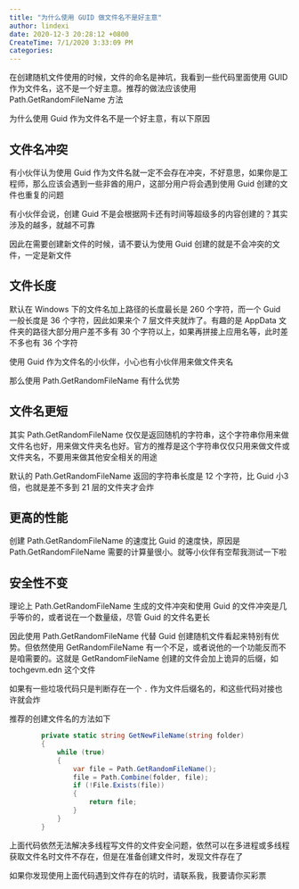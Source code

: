 ```yaml
---
title: "为什么使用 GUID 做文件名不是好主意"
author: lindexi
date: 2020-12-3 20:28:12 +0800
CreateTime: 7/1/2020 3:33:09 PM
categories: 
---
```


在创建随机文件使用的时候，文件的命名是神坑，我看到一些代码里面使用 GUID 作为文件名，这不是一个好主意。推荐的做法应该使用 Path.GetRandomFileName 方法

<!--more-->


<!-- CreateTime:7/1/2020 3:33:09 PM -->



为什么使用 Guid 作为文件名不是一个好主意，有以下原因

## 文件名冲突

有小伙伴认为使用 Guid 作为文件名就一定不会存在冲突，不好意思，如果你是工程师，那么应该会遇到一些非酋的用户，这部分用户将会遇到使用 Guid 创建的文件也重复的问题

有小伙伴会说，创建 Guid 不是会根据网卡还有时间等超级多的内容创建的？其实涉及的越多，就越不可靠

因此在需要创建新文件的时候，请不要认为使用 Guid 创建的就是不会冲突的文件，一定是新文件

## 文件长度

默认在 Windows 下的文件名加上路径的长度最长是 260 个字符，而一个 Guid 一般长度是 36 个字符，因此如果来个 7 层文件夹就炸了。有趣的是 AppData 文件夹的路径大部分用户差不多有 30 个字符以上，如果再拼接上应用名等，此时差不多也有 36 个字符

使用 Guid 作为文件名的小伙伴，小心也有小伙伴用来做文件夹名

那么使用 Path.GetRandomFileName 有什么优势

## 文件名更短

其实 Path.GetRandomFileName 仅仅是返回随机的字符串，这个字符串你用来做文件名也好，用来做文件夹名也好。官方的推荐是这个字符串仅仅只用来做文件或文件夹名，不要用来做其他安全相关的用途

默认的 Path.GetRandomFileName 返回的字符串长度是 12 个字符，比 Guid 小3倍，也就是差不多到 21 层的文件夹才会炸

## 更高的性能

创建 Path.GetRandomFileName 的速度比 Guid 的速度快，原因是 Path.GetRandomFileName 需要的计算量很小。就等小伙伴有空帮我测试一下啦

## 安全性不变

理论上 Path.GetRandomFileName 生成的文件冲突和使用 Guid 的文件冲突是几乎等价的，或者说在一个数量级，尽管 Guid 的文件名更长

因此使用 Path.GetRandomFileName 代替 Guid 创建随机文件看起来特别有优势。但依然使用 GetRandomFileName 有一个不足，或者说他的一个功能反而不是咱需要的。这就是 GetRandomFileName 创建的文件会加上诡异的后缀，如 tochgevm.edn
 这个文件

如果有一些垃圾代码只是判断存在一个 `.` 作为文件后缀名的，和这些代码对接也许就会炸

推荐的创建文件名的方法如下

```csharp
        private static string GetNewFileName(string folder)
        {
            while (true)
            {
                var file = Path.GetRandomFileName();
                file = Path.Combine(folder, file);
                if (!File.Exists(file))
                {
                    return file;
                }
            }
        }
```

上面代码依然无法解决多线程写文件的文件安全问题，依然可以在多进程或多线程获取文件名时文件不存在，但是在准备创建文件时，发现文件存在了

如果你发现使用上面代码遇到文件存在的坑时，请联系我，我要请你买彩票

